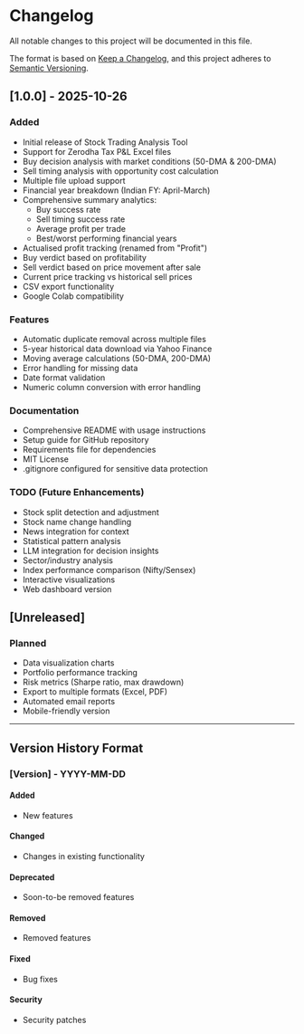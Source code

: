 # Changelog

All notable changes to this project will be documented in this file.

The format is based on [Keep a Changelog](https://keepachangelog.com/en/1.0.0/),
and this project adheres to [Semantic Versioning](https://semver.org/spec/v2.0.0.html).

## [1.0.0] - 2025-10-26

### Added
- Initial release of Stock Trading Analysis Tool
- Support for Zerodha Tax P&L Excel files
- Buy decision analysis with market conditions (50-DMA & 200-DMA)
- Sell timing analysis with opportunity cost calculation
- Multiple file upload support
- Financial year breakdown (Indian FY: April-March)
- Comprehensive summary analytics:
  - Buy success rate
  - Sell timing success rate
  - Average profit per trade
  - Best/worst performing financial years
- Actualised profit tracking (renamed from "Profit")
- Buy verdict based on profitability
- Sell verdict based on price movement after sale
- Current price tracking vs historical sell prices
- CSV export functionality
- Google Colab compatibility

### Features
- Automatic duplicate removal across multiple files
- 5-year historical data download via Yahoo Finance
- Moving average calculations (50-DMA, 200-DMA)
- Error handling for missing data
- Date format validation
- Numeric column conversion with error handling

### Documentation
- Comprehensive README with usage instructions
- Setup guide for GitHub repository
- Requirements file for dependencies
- MIT License
- .gitignore configured for sensitive data protection

### TODO (Future Enhancements)
- Stock split detection and adjustment
- Stock name change handling
- News integration for context
- Statistical pattern analysis
- LLM integration for decision insights
- Sector/industry analysis
- Index performance comparison (Nifty/Sensex)
- Interactive visualizations
- Web dashboard version

## [Unreleased]

### Planned
- Data visualization charts
- Portfolio performance tracking
- Risk metrics (Sharpe ratio, max drawdown)
- Export to multiple formats (Excel, PDF)
- Automated email reports
- Mobile-friendly version

---

## Version History Format

### [Version] - YYYY-MM-DD

#### Added
- New features

#### Changed
- Changes in existing functionality

#### Deprecated
- Soon-to-be removed features

#### Removed
- Removed features

#### Fixed
- Bug fixes

#### Security
- Security patches

